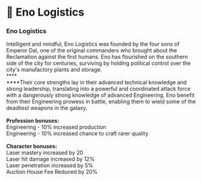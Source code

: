 # 💼 Eno Logistics

### **Eno Logistics**

Intelligent and mindful, Eno Logistics was founded by the four sons of Emperor Dal, one of the original commanders who brought about the Reclamation against the first humans. Eno has flourished on the southern side of the city for centuries, surviving by holding political control over the city's manufactory plants and storage.\
****\
****Their core strengths lay in their advanced technical knowledge and strong leadership, translating into a powerful and coordinated attack force with a dangerously strong knowledge of advanced Engineering. Eno benefit from their Engineering prowess in battle, enabling them to wield some of the deadliest weapons in the galaxy.\
\
**Profession bonuses:** \
Engineering - 10% increased production \
Engineering - 10% increased chance to craft rarer quality\
\
**Character bonuses:** \
Laser mastery increased by 20 \
Laser hit damage increased by 12% \
Laser penetration increased by 5%\
Auction House Fee Reduced by 20%

